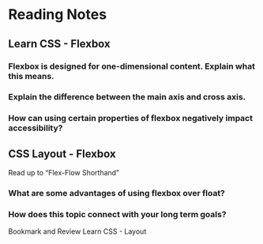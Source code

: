 # Reading Notes

## Learn CSS - Flexbox

### Flexbox is designed for one-dimensional content. Explain what this means.




### Explain the difference between the main axis and cross axis.




### How can using certain properties of flexbox negatively impact accessibility?



## CSS Layout - Flexbox

Read up to “Flex-Flow Shorthand”

### What are some advantages of using flexbox over float?




### How does this topic connect with your long term goals?




Bookmark and Review
Learn CSS - Layout